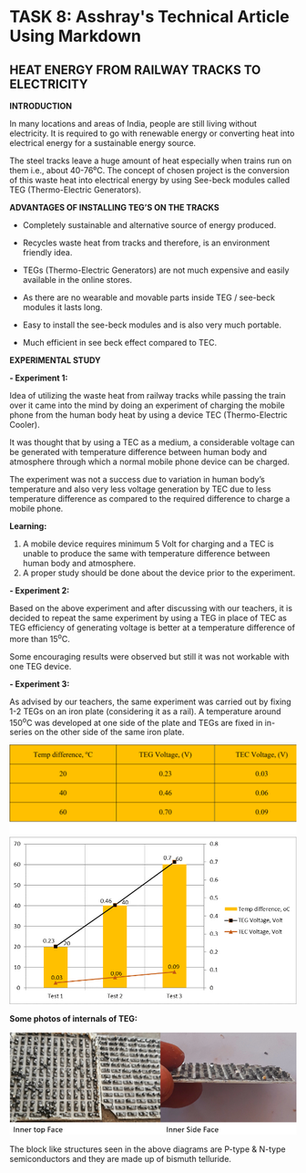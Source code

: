 #
 # **TASK 8: Asshray's Technical Article Using Markdown**

## **HEAT ENERGY FROM RAILWAY TRACKS TO ELECTRICITY**

**INTRODUCTION**

In many locations and areas of India, people are still living without electricity. It is required to go with renewable energy or converting heat into electrical energy for a sustainable energy source.

The steel tracks leave a huge amount of heat especially when trains run on them i.e., about 40-76⁰C. The concept of chosen project is the conversion of this waste heat into electrical energy by using See-beck modules called TEG (Thermo-Electric Generators).

**ADVANTAGES OF INSTALLING TEG’S ON THE TRACKS**

- Completely sustainable and alternative source of energy produced.
- Recycles waste heat from tracks and therefore, is an environment friendly idea.
- TEGs (Thermo-Electric Generators) are not much expensive and easily available in the online stores.
- As there are no wearable and movable parts inside TEG / see-beck modules it lasts long.
- Easy to install the see-beck modules and is also very
much portable.

- Much efficient in see beck effect compared to TEC.

**EXPERIMENTAL STUDY**

**- Experiment 1:**

Idea of utilizing the waste heat from railway tracks while passing the train over it came into the mind by doing an experiment of charging the mobile phone from the human body heat by using a device TEC (Thermo-Electric Cooler).

It was thought that by using a TEC as a medium, a considerable voltage can be generated with temperature difference between human body and atmosphere through which a normal mobile phone device can be charged.

The experiment was not a success due to variation in human body’s temperature and also very less voltage generation by TEC due to less temperature difference as compared to the required difference to charge a mobile phone.

**Learning:**

1. A mobile device requires minimum 5 Volt for charging and a TEC is unable to produce the same with temperature difference between human body and atmosphere.
2. A proper study should be done about the device prior to the experiment.

**- Experiment 2:**

Based on the above experiment and after discussing with our teachers, it is decided to repeat the same experiment by using a TEG in place of TEC as TEG efficiency of generating voltage is better at a temperature difference of more than 15<sup>o</sup>C.

Some encouraging results were observed but still it was not workable with one TEG device.

**- Experiment 3:**

As advised by our teachers, the same experiment was carried out by fixing 1-2 TEGs on an iron plate (considering it as a rail). A temperature around 150<sup>o</sup>C was developed at one side of the plate and TEGs are fixed in in-series on the other side of the same iron plate.

![](https://github.com/Asshray-Sudhakar/Marvel-Task-1-Images/blob/main/Table%20Img.png?raw=true)
![](https://github.com/Asshray-Sudhakar/Marvel-Task-1-Images/blob/main/Graph%20img.png?raw=true)

**Some photos of internals of TEG:**

![](https://github.com/Asshray-Sudhakar/Marvel-Task-1-Images/blob/main/Face%20Diagrams.png?raw=true)

The block like structures seen in the above diagrams are P-type & N-type semiconductors and they are made up of bismuth telluride.

#